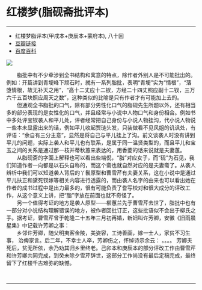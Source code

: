# 红楼梦(脂砚斋批评本)
----

- 红楼梦脂评本(甲戌本+庚辰本+蒙府本), 八十回
- [豆瓣链接](https://book.douban.com/subject/1844794/)
- [百度百科](http://baike.baidu.com/view/540503.htm)

![](https://img3.doubanio.com/lpic/s2212160.jpg)

　　脂批中有不少牵涉到全书结构和寓意的特点，除作者外别人是不可能批出的。例如：开篇讲到青埂峰下顽石时，就有一系列脂批，表明“青埂”实为“情根”，“落堕情根，故无补天之用”，“高十二丈应十二钗，方经二十四丈照应副十二钗，三万六千五百块照应周天之数”，这种类似的比喻是只有作者才有可能加上去的。   
　　但通观全书脂批的口气，除有部分男性化口气的脂砚先生所题以外，还有相当多的部分表现的是女性化的口气，并且经常与小说中人物口气和身份相合。例如书中多处评宝钗袭人和平儿处，评者经常把自己身份与小说人物挂沟，代小说人物说一些本未显露出来的话，例如平儿收起贾琏头发，只装做看不见风姐的讥讽处，有评语：“余自有三分主意”，显然是将自己与平儿挂上了沟。前文谈袭人时没有讲到平儿的问题，实际上袭人和平儿也有联系，是属于同一温贤类型的，而且平儿和宝玉之间的关系是通过那一枝并蒂秋蕙来表达的，用香菱的话来说就是夫妻蕙。   
　　从脂砚斋的字面上解释也可以看出些端倪，“脂”对应女子，而“砚”为石见，我们知道作者一向都是以石头自称的，而这个斋也就自然对应的是夫妻斋了。从袭人辨析中我们可以知道袭人背后的丫鬟原型和曹雪芹有夫妻关系，这在小说中是通过平儿扶正和黛死钗嫁等相关内容进行透露的，而由袭人名字的由来也可以看出她在作者的成书过程中是出力最多的，很有可能负责了誊写校对和很大成分的评改工作，从这个意义上讲，把“脂”字放在前面也就不奇怪了。   
　　另一个值得考证的地方是袭人原型——柳蕙兰先于曹雪芹去世了，脂批中也有一部分对小说结构理解错误的地方，被作者回批订正，这些批语似不会出于柳氏之手。据考证，曹雪芹曾于乾隆二十五年三月初再婚，新妇叫许芳卿，安徽《旧雨晨星集》中记载许芳卿之事：   
　　乡邻许芳卿，随父明夷客金陵，美姿容，工诗善画，嫁一士人，家贫不习生事， 治俾家言。后二年，不幸士人卒，芳卿伤之，怀悼诗示余云： 。。。。 芳卿夫死后，贫无所依，余乃劝其归乡里终老。己卯本和庚辰本的部分评改工作由曹雪芹和许芳卿共同完成，到癸未除夕雪芹辞世，这部分工作尚没有最后定稿完成，最终留下了红楼千古难弥的缺憾。



<br>
<hr>
<br>

